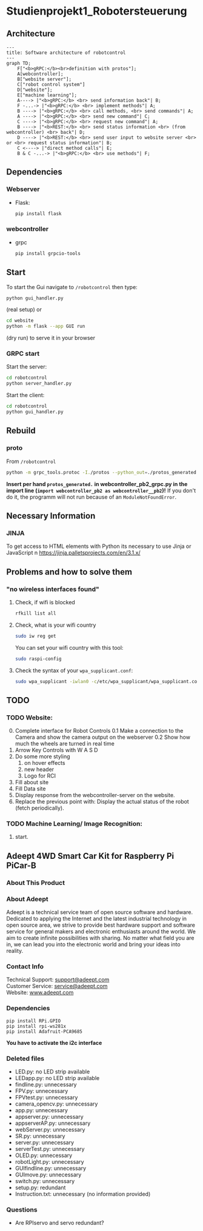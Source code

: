 # Studienprojekt1_Robotersteuerung
## 	Architecture
```mermaid
---
title: Software architecture of robotcontrol
---
graph TD;
    F["<b>gRPC:</b><br>definition with protos"];
    A[webcontroller];
    B["website server"];
    C["robot control system"]
    D["website"];
    E["machine learning"];
    A----> |"<b>gRPC:</b> <br> send information back"| B;
    F -...-> |"<b>gRPC:</b> <br> implement methods"| A;
    B ----> |"<b>gRPC:</b> <br> call methods, <br> send commands"| A;
    A ----> |"<b>gRPC:</b> <br> send new command"| C;
    C ----> |"<b>gRPC:</b> <br> request new command"| A;
    B ----> |"<b>REST:</b> <br> send status information <br> (from webcontroller) <br> back"| D;
    D ----> |"<b>REST:</b> <br> send user input to website server <br> or <br> request status information"| B;
    C <----> |"direct method calls"| E;
    B & C -...-> |"<b>gRPC:</b> <br> use methods"| F;
```

## Dependencies
### Webserver
* Flask:
    ```bash
    pip install flask
    ```

### webcontroller
* grpc
    ```bash
    pip install grpcio-tools
    ```
## Start
To start the Gui navigate to `/robotcontrol` then type:
```bash
python gui_handler.py
```
(real setup)
or
```bash
cd website
python -m flask --app GUI run
```
(dry run)
to serve it in your browser

### GRPC start
Start the server:
```bash
cd robotcontrol
python server_handler.py
```

Start the client:
```bash
cd robotcontrol
python gui_handler.py
```

## Rebuild
### proto
From `/robotcontrol`
```bash
python -m grpc_tools.protoc -I./protos --python_out=./protos_generated --pyi_out=./protos_generated --grpc_python_out=./protos_generated ./protos/webcontroller.proto
```
**Insert per hand `protos_generated.` in webcontroller_pb2_grpc.py in the import line (`import webcontroller_pb2 as webcontroller__pb2`)!** If you don't do it, the programm will not run because of an `ModuleNotFoundError`.

## Necessary Information
### JINJA

To get access to HTML elements with Python its necessary to use Jinja or JavaScript
n
https://jinja.palletsprojects.com/en/3.1.x/


## Problems and how to solve them
### "no wireless interfaces found"
1. Check, if wifi is blocked
    ```bash
    rfkill list all
    ```
2. Check, what is your wifi country
    ```bash
    sudo iw reg get
    ```
    You can set your wifi country with this tool:
    ```bash
    sudo raspi-config
    ```
3. Check the syntax of your `wpa_supplicant.conf`:
    ```bash
    sudo wpa_supplicant -iwlan0 -c/etc/wpa_supplicant/wpa_supplicant.conf
    ```

## TODO
### TODO Website:
0. Complete interface for Robot Controls
    0.1 Make a connection to the Camera and show the camera output on the webserver
    0.2 Show how much the wheels are turned in real time
1. Arrow Key Controls with W A S D
2. Do some more styling
    1. on hover effects
    2. new header
    3. Logo for RCI
3. Fill about site
4. Fill Data site
5. Display response from the webcontroller-server on the website.
6. Replace the previous point with: Display the actual status of the robot (fetch periodically).

### TODO Machine Learning/ Image Recognition:
1. start.

## Adeept 4WD Smart Car Kit for Raspberry Pi PiCar-B

### About This Product

### About Adeept

Adeept is a technical service team of open source software and hardware. Dedicated to applying the Internet and the latest industrial technology in open source area, we strive to provide best hardware support and software service for general makers and electronic enthusiasts around the world. We aim to create infinite possibilities with sharing. No matter what field you are in, we can lead you into the electronic world and bring your ideas into reality.

### Contact Info
 Technical Support:  support@adeept.com<br/>
 Customer Service:   service@adeept.com<br/>
 Website:            www.adeept.com<br/>


### Dependencies
```
pip install RPi.GPIO  
pip install rpi-ws281x
pip install Adafruit-PCA9685
```

**You have to activate the i2c interface**

### Deleted files
* LED.py: no LED strip available
* LEDapp.py: no LED strip available
* findline.py: unnecessary
* FPV.py: unnecessary
* FPVtest.py: unnecessary
* camera_opencv.py: unnecessary
* app.py: unnecessary
* appserver.py: unnecessary
* appserverAP.py: unnecessary
* webServer.py: unnecessary
* SR.py: unnecessary
* server.py: unnecessary
* serverTest.py: unnecessary
* OLED.py: unnecessary
* robotLight.py: unnecessary
* GUIfindline.py: unnecessary
* GUImove.py: unnecessary
* switch.py: unnecessary
* setup.py: redundant
* Instruction.txt: unnecessary (no information provided)

### Questions
* Are RPIservo and servo redundant?